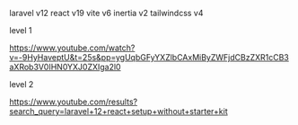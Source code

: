 laravel v12
react v19
vite v6
inertia v2
tailwindcss v4



level 1

https://www.youtube.com/watch?v=-9HyHaveptU&t=25s&pp=ygUqbGFyYXZlbCAxMiByZWFjdCBzZXR1cCB3aXRob3V0IHN0YXJ0ZXIga2l0

level 2


https://www.youtube.com/results?search_query=laravel+12+react+setup+without+starter+kit